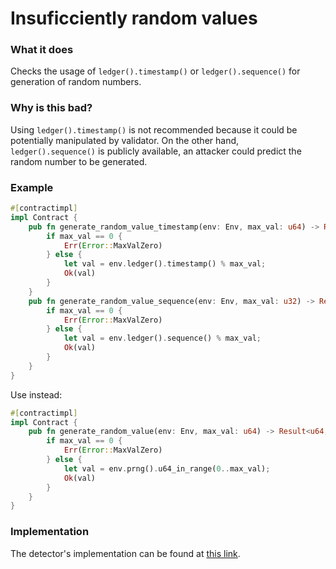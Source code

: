 # Insuficciently random values

### What it does
Checks the usage of `ledger().timestamp()` or `ledger().sequence()` for generation of random numbers.

### Why is this bad?
Using `ledger().timestamp()` is not recommended because it could be potentially manipulated by validator. On the other hand, `ledger().sequence()` is publicly available, an attacker could predict the random number to be generated.

### Example

```rust
#[contractimpl]
impl Contract {
    pub fn generate_random_value_timestamp(env: Env, max_val: u64) -> Result<u64, Error> {
        if max_val == 0 {
            Err(Error::MaxValZero)
        } else {
            let val = env.ledger().timestamp() % max_val;
            Ok(val)
        }
    }
    pub fn generate_random_value_sequence(env: Env, max_val: u32) -> Result<u32, Error> {
        if max_val == 0 {
            Err(Error::MaxValZero)
        } else {
            let val = env.ledger().sequence() % max_val;
            Ok(val)
        }
    }
}
```

Use instead:

```rust
#[contractimpl]
impl Contract {
    pub fn generate_random_value(env: Env, max_val: u64) -> Result<u64, Error> {
        if max_val == 0 {
            Err(Error::MaxValZero)
        } else {
            let val = env.prng().u64_in_range(0..max_val);
            Ok(val)
        }
    }
}
```

### Implementation

The detector's implementation can be found at [this link](https://github.com/CoinFabrik/scout-soroban/tree/main/detectors/insufficiently-random-values).